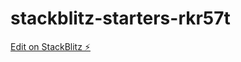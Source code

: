 # stackblitz-starters-rkr57t

[Edit on StackBlitz ⚡️](https://stackblitz.com/edit/stackblitz-starters-rkr57t)